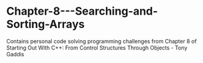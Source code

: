 # Chapter-8---Searching-and-Sorting-Arrays
Contains personal code solving programming challenges from Chapter 8 of Starting Out With C++: From Control Structures Through Objects - Tony Gaddis
